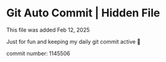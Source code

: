 # Git Auto Commit | Hidden File

This file was added Feb 12, 2025

Just for fun and keeping my daily git commit active 🤪

commit number: 1145506
